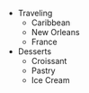 - Traveling
  - Caribbean
  - New Orleans
  - France
- Desserts
  - Croissant
  - Pastry
  - Ice Cream
